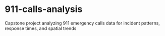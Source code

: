# 911-calls-analysis
Capstone project analyzing 911 emergency calls data for incident patterns, response times, and spatial trends
